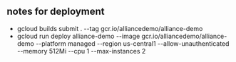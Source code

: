## notes for deployment
- gcloud builds submit . --tag gcr.io/alliancedemo/alliance-demo
- gcloud run deploy alliance-demo --image gcr.io/alliancedemo/alliance-demo --platform managed --region us-central1 --allow-unauthenticated --memory 512Mi --cpu 1 --max-instances 2